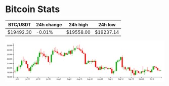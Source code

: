 # Bitcoin Stats

BTC/USDT|24h change|24h high|24h low|
|---|---|---|---|
|$19492.30|-0.01%|$19558.00|$19237.14|

<img src="./chart.svg">
